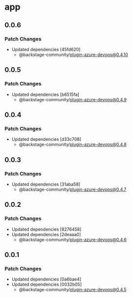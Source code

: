 # app

## 0.0.6

### Patch Changes

- Updated dependencies [45fd620]
  - @backstage-community/plugin-azure-devops@0.4.10

## 0.0.5

### Patch Changes

- Updated dependencies [b6515fa]
  - @backstage-community/plugin-azure-devops@0.4.9

## 0.0.4

### Patch Changes

- Updated dependencies [d33c708]
  - @backstage-community/plugin-azure-devops@0.4.8

## 0.0.3

### Patch Changes

- Updated dependencies [31aba58]
  - @backstage-community/plugin-azure-devops@0.4.7

## 0.0.2

### Patch Changes

- Updated dependencies [8276458]
- Updated dependencies [2deaaa0]
  - @backstage-community/plugin-azure-devops@0.4.6

## 0.0.1

### Patch Changes

- Updated dependencies [0a6bae4]
- Updated dependencies [0032b05]
  - @backstage-community/plugin-azure-devops@0.4.5
